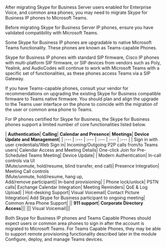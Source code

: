 After migrating Skype for Business Server users enabled for Enterprise Voice, and common area phones, you may need to migrate Skype for Business IP phones to Microsoft Teams.

Before migrating Skype for Business Server IP phones, ensure you have validated compatibility with Microsoft Teams.

Some Skype for Business IP phones are upgradable to native Microsoft Teams functionality. These phones are known as Teams-capable Phones.

Skype for Business IP phones with standard SIP firmware, Cisco IP phones with multi-platform SIP firmware, or SIP devices from vendors such as Poly, Yealink, and AudioCodes will continue to work with Microsoft Teams with a specific set of functionalities, as these phones access Teams via a SIP Gateway.

If you have Teams-capable phones, consult your vendor for recommendations on upgrading the existing Skype for Business compatible firmware to Teams native firmware. You should plan and align the upgrade to the Teams user interface on the phone to coincide with the migration of the user or common area phone to Teams.

For IP phones certified for Skype for Business, the Skype for Business phones support a limited number of core functionalities listed below.<br>

| **Authentication**| **Calling**| **Calendar and Presence**| **Meetings**| **Device Update and Management**|
| :--- | :--- | :--- | :--- | :--- | :--- |
| Sign in with user credentials/Web Sign in| Incoming/Outgoing P2P calls from/to Teams users|  Calendar Access and Meeting Details| One-click Join for Pre-Scheduled Teams Meeting| Device Update|
| Modern Authentication| In-call controls via UI<br>(Mute/unmute, hold/resume, blind transfer, end call)| Presence Integration| Meeting Call controls<br>(Mute/unmute, hold/resume, hang up,<br>Add/remove participant)| In-band provisioning|
| Phone lock/unlock| PSTN calls| Exchange Calendar Integration| Meeting Reminders| QoE & Log Upload|
| Hot-desking Support| Visual Voicemail| Contact Picture Integration| Add Skype for Business participant to ongoing meeting| Common Area Phone Support|
|| **911 support**| **Corporate Directory Access**|||
||| Visual Voicemail|||

Both Skype for Business IP phones and Teams Capable Phones should expect users or common area phones to sign in after the account is migrated to Microsoft Teams. For Teams Capable Phones, they may be able to support remote provisioning functionality described later in the module Configure, deploy, and manage Teams devices.

